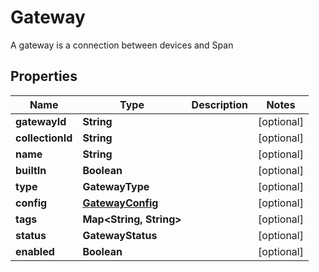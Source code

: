 

# Gateway

A gateway is a connection between devices and Span

## Properties

| Name | Type | Description | Notes |
|------------ | ------------- | ------------- | -------------|
|**gatewayId** | **String** |  |  [optional] |
|**collectionId** | **String** |  |  [optional] |
|**name** | **String** |  |  [optional] |
|**builtIn** | **Boolean** |  |  [optional] |
|**type** | **GatewayType** |  |  [optional] |
|**config** | [**GatewayConfig**](GatewayConfig.md) |  |  [optional] |
|**tags** | **Map&lt;String, String&gt;** |  |  [optional] |
|**status** | **GatewayStatus** |  |  [optional] |
|**enabled** | **Boolean** |  |  [optional] |



